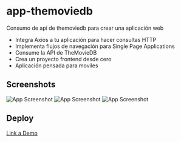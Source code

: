 # app-themoviedb
Consumo de api de themoviedb para crear una aplicación web

- Integra Axios a tu aplicación para hacer consultas HTTP
- Implementa flujos de navegación para Single Page Applications
- Consume la API de TheMovieDB
- Crea un proyecto frontend desde cero
- Aplicación pensada para moviles


## Screenshots

![App Screenshot](https://i.imgur.com/mHBjYVP.png)
![App Screenshot](https://i.imgur.com/GHijIOd.png)
![App Screenshot](https://i.imgur.com/VCyqhSc.png)


## Deploy

[Link a Demo](https://oen844.github.io/app-themoviedb/)
